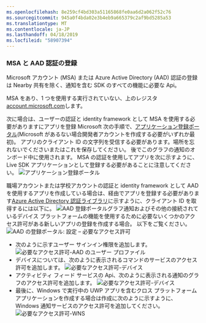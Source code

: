 ```yaml
---
ms.openlocfilehash: 8e259cf4bd303a51165868fe0aa6d2a062f52c76
ms.sourcegitcommit: 945a0f4bda02e3b4eb9a665379c2af9bd5285a53
ms.translationtype: MT
ms.contentlocale: ja-JP
ms.lasthandoff: 04/18/2019
ms.locfileid: "58907394"
---
```

### <a name="msa-and-aad-authentication-registration"></a>MSA と AAD 認証の登録

Microsoft アカウント (MSA) または Azure Active Directory (AAD) 認証の登録は Nearby 共有を除く、通知を含む SDK のすべての機能に必要な Api。 

MSA をあり、1 つを使用する実行されていない、上のレジスタ[account.microsoft.com](https://account.microsoft.com/account)します。

次に場合は、ユーザーの認証と identity framework として MSA を使用する必要がありますにアプリを登録 Microsoft 次の手順で、[アプリケーション登録ポータル](https://apps.dev.microsoft.com/)(Microsoft があるない場合開発者アカウントを作成する必要がいずれか最初)。 アプリのクライアント ID の文字列を受信する必要があります。場所を忘れないでくださいまたはこれを保存してください。 後でこのグラフの通知のオンボード中に使用されます。 MSA の認証を使用してアプリを次に示すように、Live SDK アプリケーションとして登録する必要があることに注意してください。
![アプリケーション登録ポータル](../../notifications/media/msa_app_registration/app_registration_portal.png)

職場アカウントまたは学校アカウントの認証と identity framework として AAD を使用するアプリを作成している場合は、経由でアプリを登録する必要があります[Azure Active Directory 認証ライブラリ](https://docs.microsoft.com/azure/active-directory/develop/active-directory-authentication-libraries)に示すように、クライアント ID を取得するには以下に。 
 ![AAD 登録ポータル](../../notifications/media/aad_registration_portal/aad_registration_portal.png)グラフ通知およびその他の接続されているデバイス プラットフォームの機能を使用するために必要ないくつかのアクセス許可がある新しいアプリの登録を作成する場合。 以下をご覧ください。 
![AAD の登録ポータル: 設定 – 必要なアクセス許可](../../notifications/media/aad_registration_portal/aad_registration_portal_permissions.png)
* 次のように示すユーザー サインイン権限を追加します。
![必要なアクセス許可-AAD のユーザー プロファイル](../../notifications/media/aad_registration_portal/permissions_1_user.png)
* デバイスについては、次のように表示されるコマンドのサービスのアクセス許可を追加します。
![必要なアクセス許可-デバイス](../../notifications/media/aad_registration_portal/permissions_2_devices.png)
* アクティビティ フィード サービスの Api、次のように表示される通知のグラフのアクセス許可を追加します。
![必要なアクセス許可-デバイス](../../notifications/media/aad_registration_portal/permissions_3_graph_notifications.png)
* 最後に、Windows で実行中の UWP アプリを含むクロス プラットフォーム アプリケーションを作成する場合は作成に次のように示すように、Windows 通知サービスのアクセス許可を追加してください。 
![必要なアクセス許可-WNS](../../notifications/media/aad_registration_portal/permissions_4_wns_push.png)

